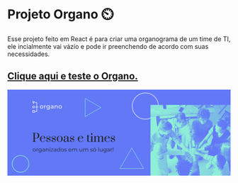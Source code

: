 # Projeto Organo ⏲️

Esse projeto feito em React é para criar uma organograma de um time de TI, ele incialmente vai vázio e pode ir preenchendo de acordo com suas necessidades.

<a href='https://organo-orcin.vercel.app/' target="_blank">
<h2> Clique aqui e teste o Organo. </h2>

![Projeto Organo](/public/imagens/banner.png)
</a>
